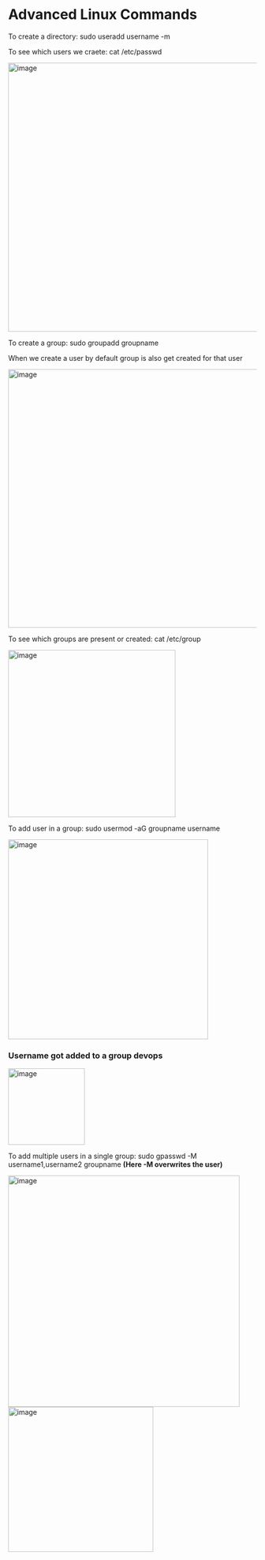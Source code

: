 # Advanced Linux Commands

To create a directory: sudo useradd username -m

To see which users we craete: cat /etc/passwd

<img width="545" alt="image" src="https://github.com/Nachiketa-A/DevopsCourse/assets/157089767/0e48bf9e-e6cc-412c-8e75-8e179e129280">

To create a group: sudo groupadd groupname

When we create a user by default group is also get created for that user

<img width="524" alt="image" src="https://github.com/Nachiketa-A/DevopsCourse/assets/157089767/38dcf602-5e31-47d5-b54b-4dfa13195512">

To see which groups are present or created: cat /etc/group

<img width="339" alt="image" src="https://github.com/Nachiketa-A/DevopsCourse/assets/157089767/a51c9ad5-9250-4ef8-b90b-f31bed40d74d">

To add user in a group: sudo usermod -aG groupname username

<img width="405" alt="image" src="https://github.com/Nachiketa-A/DevopsCourse/assets/157089767/a788ed59-58c1-49e6-b68f-0824b8187467">

### Username got added to a group devops

<img width="155" alt="image" src="https://github.com/Nachiketa-A/DevopsCourse/assets/157089767/8b0f1425-320c-4257-a066-44da464dec94">


To add multiple users in a single group: sudo gpasswd -M username1,username2 groupname **(Here -M overwrites the user)**

<img width="469" alt="image" src="https://github.com/Nachiketa-A/DevopsCourse/assets/157089767/148025e5-04f6-4db0-a379-be6e53790637">

<img width="294" alt="image" src="https://github.com/Nachiketa-A/DevopsCourse/assets/157089767/351d6a3e-07e5-4af8-864d-5de2c35336a8">




















